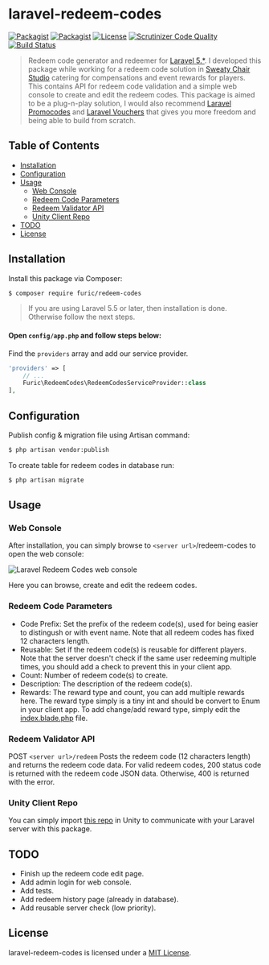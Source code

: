 # laravel-redeem-codes

[![Packagist](https://img.shields.io/packagist/v/furic/redeem-codes)](https://packagist.org/packages/furic/redeem-codes)
[![Packagist](https://img.shields.io/packagist/dt/furic/redeem-codes)](https://packagist.org/packages/furic/redeem-codes)
[![License](https://img.shields.io/github/license/furic/laravel-redeem-codes)](https://packagist.org/packages/furic/redeem-codes)
[![Scrutinizer Code Quality](https://scrutinizer-ci.com/g/furic/laravel-redeem-codes/badges/quality-score.png?b=main)](https://scrutinizer-ci.com/g/furic/laravel-redeem-codes/?branch=main)
[![Build Status](https://scrutinizer-ci.com/g/furic/laravel-redeem-codes/badges/build.png?b=main)](https://scrutinizer-ci.com/g/furic/laravel-redeem-codes/build-status/main)

> Redeem code generator and redeemer for [Laravel 5.*](https://laravel.com/). I developed this package while working for a redeem code solution in [Sweaty Chair Studio](https://www.sweatychair.com) catering for compensations and event rewards for players. This contains API for redeem code validation and a simple web console to create and edit the redeem codes. This package is aimed to be a plug-n-play solution, I would also recommend [Laravel Promocodes](https://github.com/zgabievi/laravel-promocodes) and [Laravel Vouchers](https://github.com/beyondcode/laravel-vouchers) that gives you more freedom and being able to build from scratch.

## Table of Contents
- [Installation](#installation)
- [Configuration](#configuration)
- [Usage](#usage)
    - [Web Console](#web-console)
    - [Redeem Code Parameters](#redeem-code-parameters)
    - [Redeem Validator API](#redeem-validator-api)
    - [Unity Client Repo](#unity-client-repo)
- [TODO](#todo)
- [License](#license)

## Installation

Install this package via Composer:
```bash
$ composer require furic/redeem-codes
```

> If you are using Laravel 5.5 or later, then installation is done. Otherwise follow the next steps.

#### Open `config/app.php` and follow steps below:

Find the `providers` array and add our service provider.

```php
'providers' => [
    // ...
    Furic\RedeemCodes\RedeemCodesServiceProvider::class
],
```

## Configuration

Publish config & migration file using Artisan command:
```bash
$ php artisan vendor:publish
```

To create table for redeem codes in database run:
```bash
$ php artisan migrate
```

## Usage

### Web Console

After installation, you can simply browse to `<server url>`/redeem-codes to open the web console:

![Laravel Redeem Codes web console](https://www.richardfu.net/wp-content/uploads/laravel-redeem-codes-console.jpg)

Here you can browse, create and edit the redeem codes.

### Redeem Code Parameters

- Code Prefix: Set the prefix of the redeem code(s), used for being easier to distingush or with event name. Note that all redeem codes has fixed 12 characters length.
- Reusable: Set if the redeem code(s) is reusable for different players. Note that the server doesn't check if the same user redeeming multiple times, you should add a check to prevent this in your client app.
- Count: Number of redeem code(s) to create.
- Description: The description of the redeem code(s).
- Rewards: The reward type and count, you can add multiple rewards here. The reward type simply is a tiny int and should be convert to Enum in your client app. To add change/add reward type, simply edit the [index.blade.php](src/views/index.blade.php) file.

### Redeem Validator API

POST `<server url>/redeem`
Posts the redeem code (12 characters length) and returns the redeem code data. For valid redeem codes, 200 status code is returned with the redeem code JSON data. Otherwise, 400 is returned with the error.

### Unity Client Repo
You can simply import [this repo](https://github.com/furic/Unity-Redeem-Codes) in Unity to communicate with your Laravel server with this package.

## TODO

- Finish up the redeem code edit page.
- Add admin login for web console.
- Add tests.
- Add redeem history page (already in database).
- Add reusable server check (low priority).

## License

laravel-redeem-codes is licensed under a [MIT License](https://github.com/furic/laravel-redeem-codes/blob/main/LICENSE).
